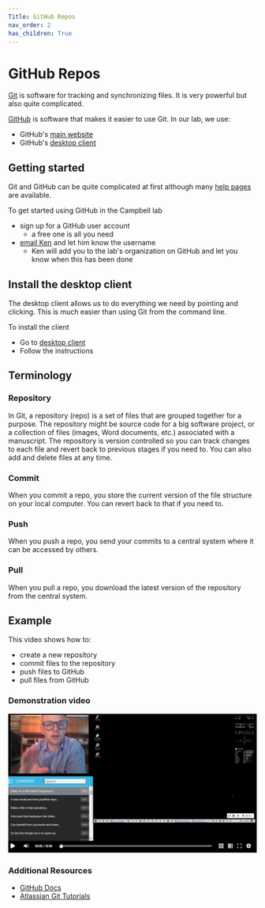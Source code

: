 ```yaml
---
Title: GitHub Repos
nav_order: 2
has_children: True
---
```


# GitHub Repos

[Git](https://en.wikipedia.org/wiki/Git) is software for tracking and synchronizing files. It is very powerful but also quite complicated.

[GitHub](https://en.wikipedia.org/wiki/GitHub) is software that makes it easier to use Git. In our lab, we use:
+ GitHub's [main website](https://www.github.com)
+ GitHub's [desktop client](https://desktop.github.com/)

## Getting started

Git and GitHub can be quite complicated at first although many [help pages](#additional-resources) are available.

To get started using GitHub in the Campbell lab
+ sign up for a GitHub user account
  + a free one is all you need
+ [email Ken](mailto:k.s.campbell@uky.edu) and let him know the username
  + Ken will add you to the lab's organization on GitHub and let you know when this has been done

## Install the desktop client

The desktop client allows us to do everything we need by pointing and clicking. This is much easier than using Git from the command line.

To install the client
+ Go to [desktop client](https://desktop.github.com/)
+ Follow the instructions

## Terminology

### Repository

In Git, a repository (repo) is a set of files that are grouped together for a purpose. The repository might be source code for a big software project, or a collection of files (images, Word documents, etc.) associated with a manuscript. The repository is version controlled so you can track changes to each file and revert back to previous stages if you need to. You can also add and delete files at any time.

### Commit

When you commit a repo, you store the current version of the file structure on your local computer. You can revert back to that if you need to.

### Push

When you push a repo, you send your commits to a central system where it can be accessed by others.

### Pull

When you pull a repo, you download the latest version of the repository from the central system.


## Example

This video shows how to:
+ create a new repository
+ commit files to the repository
+ push files to GitHub
+ pull files from GitHub

### Demonstration video

[![demo_video_image](repo_video_screenshot_2.png)](https://uky.yuja.com/V/Video?v=2311797&node=8334984&a=741343416&autoplay=1)

### Additional Resources
+ [GitHub Docs](https://help.github.com/en/github/getting-started-with-github)
+ [Atlassian Git Tutorials](https://www.atlassian.com/git/tutorials)
